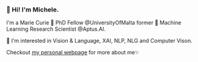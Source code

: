 ### 👋 Hi! I'm Michele.
I'm a Marie Curie  🌱 PhD Fellow @UniversityOfMalta former 🤖 Machine Learning Research Scientist @Aptus.AI.

🔭 I'm interested in Vision & Language,  XAI, NLP, NLG and Computer Vison.

Checkout [my personal webpage](https://michelecafagna26.github.io) for more about me✨


<!--
**michelecafagna26/michelecafagna26** is a ✨ _special_ ✨ repository because its `README.md` (this file) appears on your GitHub profile.

Here are some ideas to get you started:

- 🔭 I’m currently working on ...
- 🌱 I’m currently learning ...
- 👯 I’m looking to collaborate on ...
- 🤔 I’m looking for help with ...
- 💬 Ask me about ...
- 📫 How to reach me: ...
- 😄 Pronouns: ...
- ⚡ Fun fact: ...
-->
